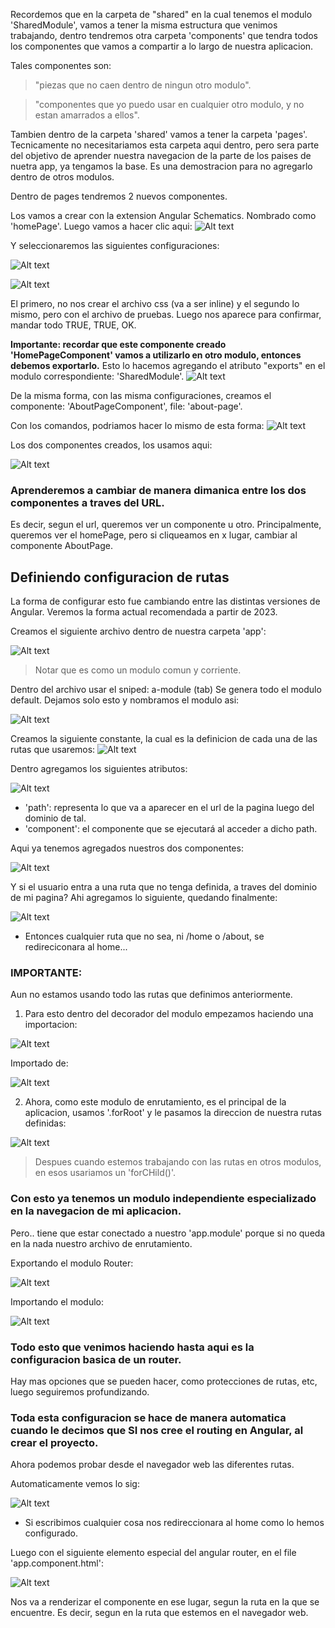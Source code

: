 Recordemos que en la carpeta de "shared" en la cual tenemos el modulo 'SharedModule', vamos a tener la misma estructura que venimos trabajando, dentro tendremos otra carpeta 'components' que tendra todos los componentes que vamos a compartir a lo largo de nuestra aplicacion. 

Tales componentes son:
> "piezas que no caen dentro de ningun otro modulo". 

>"componentes que yo puedo usar en cualquier otro modulo, y no estan amarrados a ellos".

Tambien dentro de la carpeta 'shared' vamos a tener la carpeta 'pages'. Tecnicamente no necesitariamos esta carpeta aqui dentro, pero sera parte del objetivo de aprender nuestra navegacion de la parte de los paises de nuetra app, ya tengamos la base. Es una demostracion para no agregarlo dentro de otros modulos.

Dentro de pages tendremos 2 nuevos componentes.

Los vamos a crear con la extension Angular Schematics. Nombrado como 'homePage'. Luego vamos a hacer clic aqui:
![Alt text](02-imgs-routerModule-paginasSPA/image.png)

Y seleccionaremos las siguientes configuraciones:

![Alt text](02-imgs-routerModule-paginasSPA/image-1.png)

![Alt text](02-imgs-routerModule-paginasSPA/image-2.png)

El primero, no nos crear el archivo css (va a ser inline) y el segundo lo mismo, pero con el archivo de pruebas.
Luego nos aparece para confirmar, mandar todo TRUE, TRUE, OK.

**Importante: recordar que este componente creado 'HomePageComponent' vamos a utilizarlo en otro modulo, entonces debemos exportarlo.**
Esto lo hacemos agregando el atributo "exports" en el modulo correspondiente: 'SharedModule'.
![Alt text](02-imgs-routerModule-paginasSPA/image-3.png)

De la misma forma, con las misma configuraciones, creamos el componente: 'AboutPageComponent', file: 'about-page'.

Con los comandos, podriamos hacer lo mismo de esta forma:
![Alt text](02-imgs-routerModule-paginasSPA/image-4.png)

Los dos componentes creados, los usamos aqui:

![Alt text](02-imgs-routerModule-paginasSPA/image-5.png)

### Aprenderemos a cambiar de manera dimanica entre los dos componentes a traves del URL.

Es decir, segun el url, queremos ver un componente u otro. Principalmente, queremos ver el homePage, pero si cliqueamos en x lugar, cambiar al componente AboutPage.
<br>

## Definiendo configuracion de rutas
La forma de configurar esto fue cambiando entre las distintas versiones de Angular. Veremos la forma actual recomendada a partir de 2023.

Creamos el siguiente archivo dentro de nuestra carpeta 'app':

![Alt text](02-imgs-routerModule-paginasSPA/image-6.png)

> Notar que es como un modulo comun y corriente.

Dentro del archivo usar el sniped: a-module (tab)
Se genera todo el modulo default. Dejamos solo esto y nombramos el modulo asi:

![Alt text](02-imgs-routerModule-paginasSPA/image-7.png)

Creamos la siguiente constante, la cual es la definicion de cada una de las rutas que usaremos:
![Alt text](02-imgs-routerModule-paginasSPA/image-8.png)

Dentro agregamos los siguientes atributos:

![Alt text](02-imgs-routerModule-paginasSPA/image-9.png)
- 'path': representa lo que va a aparecer en el url de la pagina luego del dominio de tal.
- 'component': el componente que se ejecutará al acceder a dicho path.

Aqui ya tenemos agregados nuestros dos componentes:

![Alt text](02-imgs-routerModule-paginasSPA/image-10.png)

Y si el usuario entra a una ruta que no tenga definida, a traves del dominio de mi pagina?
Ahi agregamos lo siguiente, quedando finalmente:

![Alt text](02-imgs-routerModule-paginasSPA/image-11.png)
- Entonces cualquier ruta que no sea, ni /home o /about, se redireciconara al home...

### IMPORTANTE:
Aun no estamos usando todo las rutas que definimos anteriormente.
1. Para esto dentro del decorador del modulo empezamos haciendo una importacion:

![Alt text](02-imgs-routerModule-paginasSPA/image-12.png)


Importado de:

![Alt text](02-imgs-routerModule-paginasSPA/image-13.png)


2. Ahora, como este modulo de enrutamiento, es el principal de la aplicacion, usamos '.forRoot' y le pasamos la direccion de nuestra rutas definidas:

![Alt text](02-imgs-routerModule-paginasSPA/image-14.png)


> Despues cuando estemos trabajando con las rutas en otros modulos, en esos usariamos un 'forCHild()'.

### Con esto ya tenemos un modulo independiente especializado en la navegacion de mi aplicacion.
Pero.. tiene que estar conectado a nuestro 'app.module' porque si no queda en la nada nuestro archivo de enrutamiento.


Exportando el modulo Router:

![Alt text](02-imgs-routerModule-paginasSPA/image-15.png)

Importando el modulo:

![Alt text](02-imgs-routerModule-paginasSPA/image-16.png)


### Todo esto que venimos haciendo hasta aqui es la configuracion basica de un router.
Hay mas opciones que se pueden hacer, como protecciones de rutas, etc, luego seguiremos profundizando.

### Toda esta configuracion se hace de manera automatica cuando le decimos que SI nos cree el routing en Angular, al crear el proyecto.

Ahora podemos probar desde el navegador web las diferentes rutas.

Automaticamente vemos lo sig:

![Alt text](02-imgs-routerModule-paginasSPA/image-17.png)

- Si escribimos cualquier cosa nos redireccionara al home como lo hemos configurado.


Luego con el siguiente elemento especial del angular router, en el file 'app.component.html': 

![Alt text](02-imgs-routerModule-paginasSPA/image-18.png)


Nos va a renderizar el componente en ese lugar, segun la ruta en la que se encuentre. Es decir, segun en la ruta que estemos en el navegador web.
